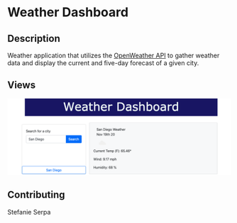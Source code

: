 # Weather Dashboard

## Description

Weather application that utilizes the [OpenWeather API](https://openweathermap.org/api) to gather weather data and display the current and five-day forecast of a given city.

## Views

![Weather Dashboard Application](assets/screenshot.png)

## Contributing

Stefanie Serpa
